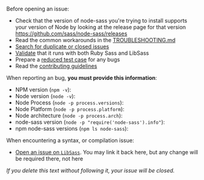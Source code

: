 Before opening an issue:
- Check that the version of node-sass you're trying to install supports your version of Node by looking at the release page for that version https://github.com/sass/node-sass/releases
- Read the common workarounds in the [TROUBLESHOOTING.md](https://github.com/sass/node-sass/blob/master/TROUBLESHOOTING.md)
- [Search for duplicate or closed issues](https://github.com/sass/node-sass/issues?utf8=%E2%9C%93&q=is%3Aissue)
- [Validate](http://sassmeister.com/) that it runs with both Ruby Sass and LibSass
- Prepare a [reduced test case](https://css-tricks.com/reduced-test-cases/) for any bugs
- Read the [contributing guidelines](https://github.com/sass/node-sass/blob/master/.github/CONTRIBUTING.md)

When reporting an bug, **you must provide this information**:

- NPM version (`npm -v`):
- Node version (`node -v`):
- Node Process (`node -p process.versions`):
- Node Platform (`node -p process.platform`):
- Node architecture (`node -p process.arch`):
- node-sass version (`node -p "require('node-sass').info"`):
- npm node-sass versions (`npm ls node-sass`):

When encountering a syntax, or compilation issue:

- [Open an issue on `LibSass`](https://github.com/sass/LibSass/issues/new). You
may link it back here, but any change will be required there, not here

*If you delete this text without following it, your issue will be closed.*

